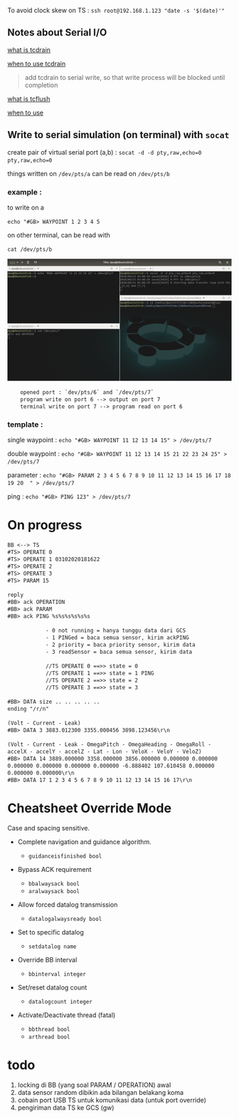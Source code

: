 To avoid clock skew on TS : `ssh root@192.168.1.123 "date -s '$(date)'"`

## Notes about Serial I/O

[what is tcdrain](https://pubs.opengroup.org/onlinepubs/009695399/functions/tcdrain.html)
 
 [when to use tcdrain](http://embeddedguruji.blogspot.com/2019/02/serial-port-programming-part-4-tcdrain.html)

 > add tcdrain to serial write, so that write process will be blocked until completion


[what is tcflush](https://pubs.opengroup.org/onlinepubs/007908799/xsh/tcflush.html)


[when to use](http://support.sas.com/documentation/onlinedoc/sasc/doc/lr2/tcflush.htm)


## Write to serial simulation (on terminal) with `socat`
create pair of virtual serial port (a,b) : `socat -d -d pty,raw,echo=0 pty,raw,echo=0`

things written on `/dev/pts/a` can be read on `/dev/pts/b`

### example :

to write on a

`echo "#GB> WAYPOINT 1 2 3 4 5`
        
on other terminal, can be read with

`cat /dev/pts/b`

![](img/2020-09-15-03-11-21.png)

        
        opened port : `dev/pts/6` and `/dev/pts/7`
        program write on port 6 --> output on port 7
        terminal write on port 7 --> program read on port 6
### template : 
single waypoint : `echo "#GB> WAYPOINT 11 12 13 14 15" > /dev/pts/7`

double waypoint : `echo "#GB> WAYPOINT 11 12 13 14 15 21 22 23 24 25" > /dev/pts/7`

parameter : `echo "#GB> PARAM 2 3 4 5 6 7 8 9 10 11 12 13 14 15 16 17 18 19 20  " > /dev/pts/7`
                   
ping : `echo "#GB> PING 123" > /dev/pts/7`

# On progress
    BB <--> TS
    #TS> OPERATE 0
    #TS> OPERATE 1 03102020181622
    #TS> OPERATE 2
    #TS> OPERATE 3
    #TS> PARAM 15

    reply
    #BB> ack OPERATION
    #BB> ack PARAM
    #BB> ack PING %s%s%s%s%s%s

                - 0 not running = hanya tunggu data dari GCS
                - 1 PINGed = baca semua sensor, kirim ackPING
                - 2 priority = baca priority sensor, kirim data
                - 3 readSensor = baca semua sensor, kirim data
            
                //TS OPERATE 0 ==>> state = 0
                //TS OPERATE 1 ==>> state = 1 PING
                //TS OPERATE 2 ==>> state = 2
                //TS OPERATE 3 ==>> state = 3

    #BB> DATA size .. .. .. .. ..
    ending "/r/n"

    (Volt - Current - Leak)
    #BB> DATA 3 3883.012300 3355.000456 3898.123456\r\n

    (Volt - Current - Leak - OmegaPitch - OmegaHeading - OmegaRoll - accelX - accelY - accelZ - Lat - Lon - VeloX - VeloY - VeloZ)
    #BB> DATA 14 3889.000000 3358.000000 3856.000000 0.000000 0.000000 0.000000 0.000000 0.000000 0.000000 -6.888402 107.610458 0.000000 0.000000 0.000000\r\n
    #BB> DATA 17 1 2 3 4 5 6 7 8 9 10 11 12 13 14 15 16 17\r\n

# Cheatsheet Override Mode
Case and spacing sensitive. 

- Complete navigation and guidance algorithm. 
  - `guidanceisfinished bool`

- Bypass ACK requirement
  - `bbalwaysack bool`
  - `aralwaysack bool`

- Allow forced datalog transmission
  - `datalogalwaysready bool`

- Set to specific datalog
  - `setdatalog name`

- Override BB interval
  - `bbinterval integer`

- Set/reset datalog count
  - `datalogcount integer`

- Activate/Deactivate thread (fatal)
  - `bbthread bool`
  - `arthread bool`
  
# todo

1. locking di BB (yang soal PARAM / OPERATION) awal
2. data sensor random dibikin ada bilangan belakang koma
3. cobain port USB TS untuk komunikasi data (untuk port override)
4. pengiriman data TS ke GCS (gw)